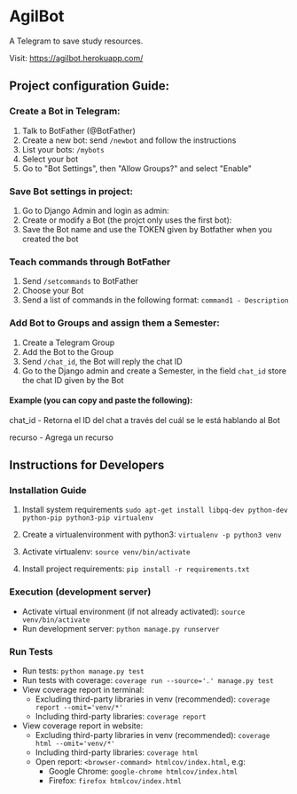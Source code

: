 # AgilBot
A Telegram to save study resources.

Visit: https://agilbot.herokuapp.com/

## Project configuration Guide:
### Create a Bot in Telegram:
1. Talk to BotFather (@BotFather)
2. Create a new bot: send `/newbot` and follow the instructions
3. List your bots: `/mybots`
4. Select your bot
5. Go to "Bot Settings", then "Allow Groups?" and select "Enable"

### Save Bot settings in project:
1. Go to Django Admin and login as admin:
2. Create or modify a Bot (the projct only uses the first bot):
3. Save the Bot name and use the TOKEN given by Botfather when you created the bot

### Teach commands through BotFather
1. Send `/setcommands` to BotFather
2. Choose your Bot
3. Send a list of commands in the following format: `command1 - Description`

### Add Bot to Groups and assign them a Semester:
1. Create a Telegram Group
2. Add the Bot to the Group
3. Send `/chat_id`, the Bot will reply the chat ID
4. Go to the Django admin and create a Semester, in the field `chat_id` store the chat ID given by the Bot

#### Example (you can copy and paste the following):
chat_id - Retorna el ID del chat a través del cuál se le está hablando al Bot

recurso - Agrega un recurso

## Instructions for Developers
### Installation Guide

  1. Install system requirements `sudo apt-get install libpq-dev python-dev python-pip python3-pip virtualenv`

  2. Create a virtualenvironment with python3: `virtualenv -p python3 venv`

  3. Activate virtualenv: `source venv/bin/activate`

  4. Install project requirements: `pip install -r requirements.txt`

### Execution (development server)
  * Activate virtual environment (if not already activated): `source venv/bin/activate`
  * Run development server: `python manage.py runserver`

### Run Tests
  * Run tests: `python manage.py test`
  * Run tests with coverage: `coverage run --source='.' manage.py test`
  * View coverage report in terminal:
    * Excluding third-party libraries in venv (recommended): `coverage report --omit='venv/*'`
    * Including third-party libraries: `coverage report`
  * View coverage report in website:
    * Excluding third-party libraries in venv (recommended): `coverage html --omit='venv/*'`
    * Including third-party libraries: `coverage html`
    * Open report: `<browser-command> htmlcov/index.html`, e.g:
      * Google Chrome: `google-chrome htmlcov/index.html`
      * Firefox: `firefox htmlcov/index.html`
